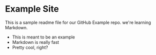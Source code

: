 # Example Site

This is a sample readme file for our GitHub Example repo. we're learning Markdown.

* This is meant to be an example
* Markdown is really fast
* Pretty cool, right?